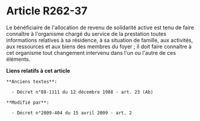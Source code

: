 # Article R262-37

Le bénéficiaire de l'allocation de revenu de solidarité active est tenu de faire connaître à l'organisme chargé du service de
la prestation toutes informations relatives à sa résidence, à sa situation de famille, aux activités, aux ressources et aux
biens des membres du foyer ; il doit faire connaître à cet organisme tout changement intervenu dans l'un ou l'autre de ces
éléments.

**Liens relatifs à cet article**

	**Anciens textes**:

	  - Décret n°88-1111 du 12 décembre 1988 - art. 23 (Ab)

	**Modifié par**:

	  - Décret n°2009-404 du 15 avril 2009 - art. 2
